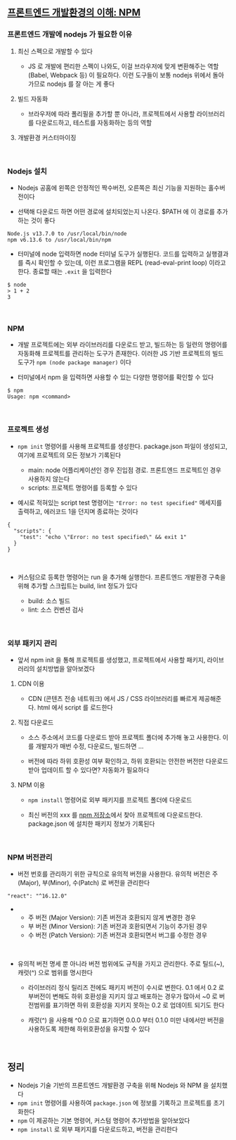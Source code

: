 ## [프론트엔드 개발환경의 이해: NPM](https://jeonghwan-kim.github.io/series/2019/12/09/frontend-dev-env-npm.html)

### 프론트엔드 개발에 nodejs 가 필요한 이유

1. 최신 스펙으로 개발할 수 있다

   - JS 로 개발에 편리한 스펙이 나와도, 이걸 브라우저에 맞게 변환해주는 역할 (Babel, Webpack 등) 이 필요하다. 이런 도구들이 보통 nodejs 위에서 돌아가므로 nodejs 를 잘 아는 게 좋다

2. 빌드 자동화

   - 브라우저에 따라 폴리필을 추가할 뿐 아니라, 프로젝트에서 사용할 라이브러리를 다운로드하고, 테스트를 자동화하는 등의 역할

3. 개발환경 커스터마이징

&nbsp;

### Nodejs 설치

- Nodejs 공홈에 왼쪽은 안정적인 짝수버전, 오른쪽은 최신 기능을 지원하는 홀수버전이다

- 선택해 다운로드 하면 어떤 경로에 설치되었는지 나온다. $PATH 에 이 경로를 추가하는 것이 좋다

```
Node.js v13.7.0 to /usr/local/bin/node
npm v6.13.6 to /usr/local/bin/npm
```

- 터미널에 node 입력하면 node 터미널 도구가 실행된다. 코드를 입력하고 실행결과를 즉시 확인할 수 있는데, 이런 프로그램을 REPL (read-eval-print loop) 이라고 한다. 종료할 때는 `.exit` 을 입력한다

```
$ node
> 1 + 2
3
```

&nbsp;

### NPM

- 개발 프로젝트에는 외부 라이브러리를 다운로드 받고, 빌드하는 등 일련의 명령어를 자동화해 프로젝트를 관리하는 도구가 존재한다. 이러한 JS 기반 프로젝트의 빌드 도구가 `npm (node package manager)` 이다

- 터미널에서 npm 을 입력하면 사용할 수 있는 다양한 명령어를 확인할 수 있다

```
$ npm
Usage: npm <command>
```

&nbsp;

### 프로젝트 생성

- `npm init` 명령어를 사용해 프로젝트를 생성한다. package.json 파일이 생성되고, 여기에 프로젝트의 모든 정보가 기록된다

  - main: node 어플리케이션인 경우 진입점 경로. 프론트엔드 프로젝트인 경우 사용하지 않는다
  - scripts: 프로젝트 명령어를 등록할 수 있다

- 예시로 적혀있는 script test 명령어는 `"Error: no test specified"` 메세지를 출력하고, 에러코드 1을 던지며 종료하는 것이다

```
{
  "scripts": {
    "test": "echo \"Error: no test specified\" && exit 1"
  }
}
```

&nbsp;

- 커스텀으로 등록한 명령어는 run 을 추가해 실행한다. 프론트엔드 개발환경 구축을 위해 추가할 스크립트는 build, lint 정도가 있다

  - build: 소스 빌드
  - lint: 소스 컨벤션 검사

&nbsp;

### 외부 패키지 관리

- 앞서 npm init 을 통해 프로젝트를 생성했고, 프로젝트에서 사용할 패키지, 라이브러리의 설치방법을 알아보겠다

1. CDN 이용

   - CDN (콘텐츠 전송 네트워크) 에서 JS / CSS 라이브러리를 빠르게 제공해준다. html 에서 script 를 로드한다

2. 직접 다운로드

   - 소스 주소에서 코드를 다운로드 받아 프로젝트 폴더에 추가해 놓고 사용한다. 이를 개발자가 매번 수정, 다운로드, 빌드하면 ...

   - 버전에 따라 하위 호환성 여부 확인하고, 하위 호환되는 안전한 버전만 다운로드받아 업데이트 할 수 있다면? 자동화가 필요하다

3. NPM 이용

   - `npm install` 명령어로 외부 패키지를 프로젝트 폴더에 다운로드

   - 최신 버전의 xxx 를 [npm 저장소](https://www.npmjs.com/)에서 찾아 프로젝트에 다운로드한다. package.json 에 설치한 패키지 정보가 기록된다

&nbsp;

### NPM 버전관리

- 버전 번호를 관리하기 위한 규칙으로 유의적 버전을 사용한다. 유의적 버전은 주(Major), 부(Minor), 수(Patch) 로 버전을 관리한다

```
"react": "^16.12.0"
```

- - 주 버전 (Major Version): 기존 버전과 호환되지 않게 변경한 경우
  - 부 버전 (Minor Version): 기존 버전과 호환되면서 기능이 추가된 경우
  - 수 버전 (Patch Version): 기존 버전과 호환되면서 버그를 수정한 경우

&nbsp;

- 유의적 버전 명세 뿐 아니라 버전 범위에도 규칙을 가지고 관리한다. 주로 틸드(~), 캐럿(^) 으로 범위를 명시한다

  - 라이브러리 정식 릴리즈 전에도 패키지 버전이 수시로 변한다. 0.1 에서 0.2 로 부버전이 변해도 하위 호환성을 지키지 않고 배포하는 경우가 많아서 ~0 로 버전범위를 표기하면 하위 호환성을 지키지 못하는 0.2 로 업데이트 되기도 한다

  - 캐럿(^) 을 사용해 ^0.0 으로 표기하면 0.0.0 부터 0.1.0 미만 내에서만 버전을 사용하도록 제한해 하위호환성을 유지할 수 있다

&nbsp;

## 정리

- Nodejs 기술 기반의 프론트엔드 개발환경 구축을 위해 Nodejs 와 NPM 을 설치했다
- `npm init` 명령어를 사용하여 `package.json` 에 정보를 기록하고 프로젝트를 초기화한다
- `npm` 이 제공하는 기본 명령어, 커스텀 명령어 추가방법을 알아보았다
- `npm install` 로 외부 패키지를 다운로드하고, 버전을 관리한다
